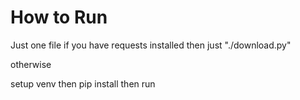 # How to Run 

Just one file if you have requests installed then just "./download.py"

otherwise 

setup venv then pip install then run 
